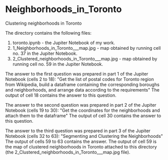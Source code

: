 # Neighborhoods_in_Toronto
Clustering neighborhoods in Toronto

The directory contains the following files:
1. toronto.ipynb - the Jupiter Notebook of my work.
2. 1_Neighborhoods_in_Toronto___map.jpg - map obtained by running cell no. 37 in the Jupiter Notebook.
3. 2_Clustered_neighborhoods_in_Toronto___map.jpg - map obtained by running cell no. 59 in the Jupiter Notebook.

The answer to the first question was prepared in part 1 of the Jupiter Notebook (cells 2 to 18):
"Get the list of postal codes for Toronto region from Wikipedia, build a dataframe containing the corresponding boroughs and neighborhoods, and arrange data according to the requirements"
The output of cell 18 contains the answer to this question.

The answer to the second question was prepared in part 2 of the Jupiter Notebook (cells 19 to 30):
"Get the coordinates for the neighborhoods and attach them to the dataframe"
The output of cell 30 contains the answer to this question.

The answer to the third question was prepared in part 3 of the Jupiter Notebook (cells 32 to 63):
"Segmenting and Clustering the Neighborhoods"
The output of cells 59 to 63 contains the answer. The output of cell 59 is the map of clustered neighborhoods in Toronto attached to this directory (the 2_Clustered_neighborhoods_in_Toronto___map.jpg file).
